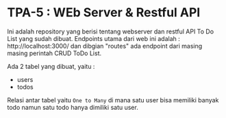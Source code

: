 # TPA-5 : WEb Server & Restful API

Ini adalah repository yang berisi tentang webserver dan restful API To Do List yang sudah dibuat.
Endpoints utama dari web ini adalah : http://localhost:3000/ dan dibgian "routes" ada endpoint dari masing masing perintah CRUD ToDo List.

Ada 2 tabel yang dibuat, yaitu :

- users
- todos

Relasi antar tabel yaitu `One to Many` di mana satu user bisa memiliki banyak todo namun satu todo hanya dimiliki satu user.
